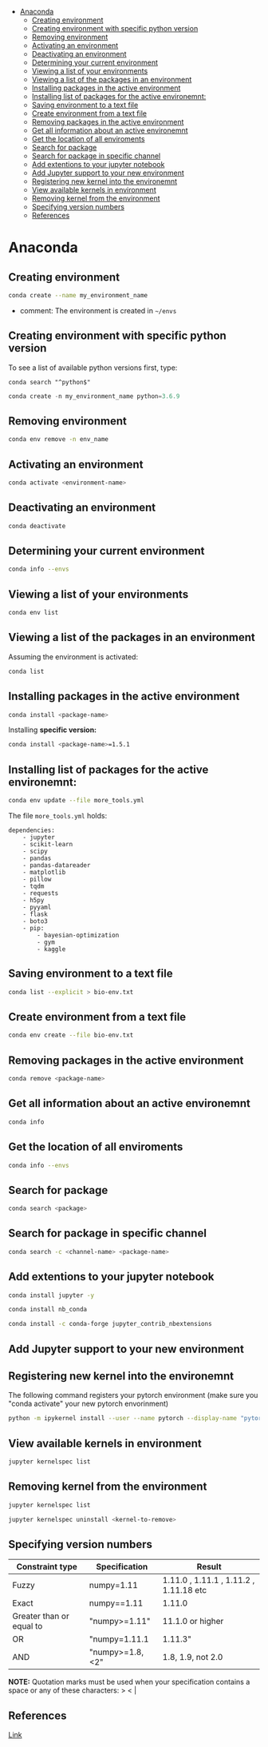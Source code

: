 <!--ts-->
   * [Anaconda](#anaconda)
      * [Creating environment](#creating-environment)
      * [Creating environment with specific python version](#creating-environment-with-specific-python-version)
      * [Removing environment](#removing-environment)
      * [Activating an environment](#activating-an-environment)
      * [Deactivating an environment](#deactivating-an-environment)
      * [Determining your current environment](#determining-your-current-environment)
      * [Viewing a list of your environments](#viewing-a-list-of-your-environments)
      * [Viewing a list of the packages in an environment](#viewing-a-list-of-the-packages-in-an-environment)
      * [Installing packages in the active environment](#installing-packages-in-the-active-environment)
      * [Installing list of packages for the active environemnt:](#installing-list-of-packages-for-the-active-environemnt)
      * [Saving environment to a text file](#saving-environment-to-a-text-file)
      * [Create environment from a text file](#create-environment-from-a-text-file)
      * [Removing packages in the active environment](#removing-packages-in-the-active-environment)
      * [Get all information about an active environemnt](#get-all-information-about-an-active-environemnt)
      * [Get the location of all enviroments](#get-the-location-of-all-enviroments)
      * [Search for package](#search-for-package)
      * [Search for package in specific channel](#search-for-package-in-specific-channel)
      * [Add extentions to your jupyter notebook](#add-extentions-to-your-jupyter-notebook)
      * [Add Jupyter support to your new environment](#add-jupyter-support-to-your-new-environment)
      * [Registering new kernel into the environemnt](#registering-new-kernel-into-the-environemnt)
      * [View available kernels in environment](#view-available-kernels-in-environment)
      * [Removing kernel from the environment](#removing-kernel-from-the-environment)
      * [Specifying version numbers](#specifying-version-numbers)
      * [References](#references)

<!-- Added by: gil_diy, at: Sun 17 Jan 2021 12:21:28 IST -->

<!--te-->
# Anaconda

## Creating environment
```bash
conda create --name my_environment_name
```

* comment:
The environment is created in `~/envs`

## Creating environment with specific python version

To see a list of available python versions first, type:

`conda search "^python$"`

```python
conda create -n my_environment_name python=3.6.9
```

## Removing environment

```bash
conda env remove -n env_name
```

## Activating an environment

```bash
conda activate <environment-name>
```

## Deactivating an environment
```bash
conda deactivate
```

## Determining your current environment

```bash
conda info --envs
```


## Viewing a list of your environments
```bash
conda env list
```


## Viewing a list of the packages in an environment

Assuming the environment is activated:

```bash
conda list
```

## Installing packages in the active environment

```bash
conda install <package-name>
```

Installing **specific version:**

```bash
conda install <package-name>=1.5.1
```

## Installing list of packages for the active environemnt:

```bash
conda env update --file more_tools.yml
```

The file `more_tools.yml` holds:

```
dependencies:
    - jupyter
    - scikit-learn
    - scipy
    - pandas
    - pandas-datareader
    - matplotlib
    - pillow
    - tqdm
    - requests
    - h5py
    - pyyaml
    - flask
    - boto3
    - pip:
        - bayesian-optimization
        - gym
        - kaggle
```

## Saving environment to a text file

```bash
conda list --explicit > bio-env.txt
```

## Create environment from a text file
```bash
conda env create --file bio-env.txt
```


## Removing packages in the active environment

```bash
conda remove <package-name>
```

## Get all information about an active environemnt

```bash
conda info
```

## Get the location of all enviroments
```bash
conda info --envs
```

## Search for package 
```bash
conda search <package>
```

## Search for package in specific channel
```bash
conda search -c <channel-name> <package-name>
```

## Add extentions to your jupyter notebook
```bash
conda install jupyter -y
```


```bash
conda install nb_conda
```

```bash
conda install -c conda-forge jupyter_contrib_nbextensions
```

## Add Jupyter support to your new environment



## Registering new kernel into the environemnt

The following command registers your pytorch environment (make sure you "conda activate" your new pytorch envorinment)


```bash
python -m ipykernel install --user --name pytorch --display-name "pytorch 3.8 for RTX 3090"
```


## View available kernels in environment

```bash
jupyter kernelspec list
```

## Removing kernel from the environment


```bash
jupyter kernelspec list
```
```bash
jupyter kernelspec uninstall <kernel-to-remove>
```

## Specifying version numbers

Constraint type | Specification | Result
------------|------------------|---------
 Fuzzy | numpy=1.11 |  1.11.0 , 1.11.1 , 1.11.2 , 1.11.18 etc
 Exact | numpy==1.11 | 1.11.0
 Greater than or equal to | "numpy>=1.11" | 11.1.0 or higher
 OR | "numpy=1.11.1|1.11.3" | 1..11.1, 1.11.3
 AND | "numpy>=1.8,<2" | 1.8, 1.9, not 2.0

**NOTE:** Quotation marks must be used when your specification contains a space or any of these characters: > < |

## References

[Link](https://docs.conda.io/projects/conda/en/latest/user-guide/tasks/manage-environments.html#deactivating-an-environment)